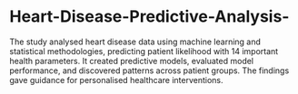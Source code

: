 # Heart-Disease-Predictive-Analysis-
The study analysed heart disease data using machine learning and statistical methodologies, predicting patient likelihood with 14 important health parameters. It created predictive models, evaluated model performance, and discovered patterns across patient groups. The findings gave guidance for personalised healthcare interventions.
